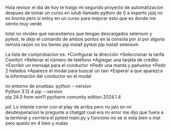 Hola revisor el dia de hoy te traigo mi segundo
proyecto de automatizacion despues de tomar un
curso en iutub llamado python de 0 a experto 
jsjsj no es broma pero si estoy en un curso para
mejorar esto que es donde me siento muy verde

total no olvides que necesitamos que tengas descargados
selenium y pytest, te dejo el comando de ambos ponlos en 
la consola por si por alguna remota razon no los tienes
pip install pytest
pip install selenium

La lista de comprobacion es: 
*Configurar la dirección
*Seleccionar la tarifa Comfort
*Rellenar el número de teléfono
*Agregar una tarjeta de crédito
*Escribir un mensaje para el conductor
*Pedir una manta y pañuelos
*Pedir 2 helados
*Aparece el modal para buscar un taxi
*Esperar a que aparezca la información del conductor en el modal

mi entorno de pruebas:
python --version      
Python 3.12.4                                                                                                                                                                                                                                   pip --version                                                                                       
pip 24.0 from
win11
pycharm comunity edition 2024.1.4 

pd: Lo intente correr con el play de arriba pero no jalo
en mi desdesperacion le pregunte a chatgpt cual era mi error
me dijo que fuera a la terminal y corriera el pytest main.py
y funciono no se si esta bien o mal pero quedo en 4 bien y  malas
